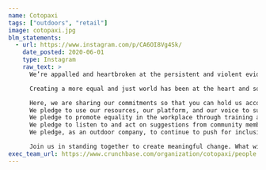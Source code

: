 ```yaml
---
name: Cotopaxi
tags: ["outdoors", "retail"]
image: cotopaxi.jpg
blm_statements:
  - url: https://www.instagram.com/p/CA6OI8Vg4Sk/
    date_posted: 2020-06-01
    type: Instagram
    raw_text: >
      We’re appalled and heartbroken at the persistent and violent evidence of racism in our country. Today and every day, Black Lives Matter.

      Creating a more equal and just world has been at the heart and soul of our brand, but in response to recent events, we feel compelled to do more to combat racial injustice. It is our duty to stand up and confront one of the most important issues facing our country. As a part of these efforts, we are providing an immediate grant to the @naacp through the Cotopaxi Foundation and are committing to future grant programs around this issue.

      Here, we are sharing our commitments so that you can hold us accountable:
      We pledge to use our resources, our platform, and our voice to support racial equality.
      We pledge to promote equality in the workplace through training and policies that promote diversity and inclusion.
      We pledge to listen to and act on suggestions from community members on how to be a better partner in combating racial injustice.
      We pledge, as an outdoor company, to continue to push for inclusiveness in our industry.

      Join us in standing together to create meaningful change. What will you do in your own communities to make a difference? Leave your pledge in the comments. #BlackLivesMatter
exec_team_url: https://www.crunchbase.com/organization/cotopaxi/people
---
```

